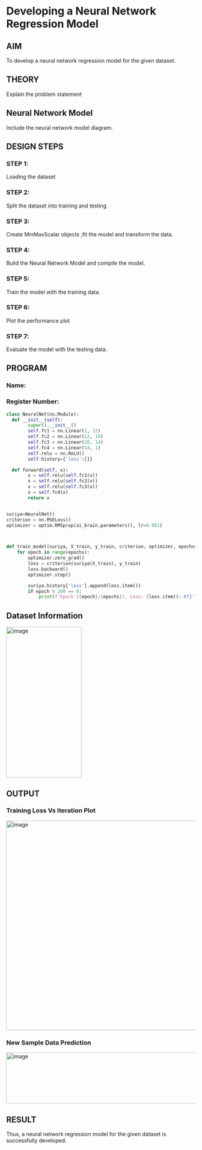 # Developing a Neural Network Regression Model

## AIM

To develop a neural network regression model for the given dataset.

## THEORY

Explain the problem statement

## Neural Network Model

Include the neural network model diagram.

## DESIGN STEPS

### STEP 1:

Loading the dataset

### STEP 2:

Split the dataset into training and testing

### STEP 3:

Create MinMaxScalar objects ,fit the model and transform the data.

### STEP 4:

Build the Neural Network Model and compile the model.

### STEP 5:

Train the model with the training data.

### STEP 6:

Plot the performance plot

### STEP 7:

Evaluate the model with the testing data.

## PROGRAM
### Name:
### Register Number:
```python
class NeuralNet(nn.Module):
  def __init__(self):
        super().__init__()
        self.fc1 = nn.Linear(1, 12)
        self.fc2 = nn.Linear(12, 10)
        self.fc3 = nn.Linear(10, 14)
        self.fc4 = nn.Linear(14, 1)
        self.relu = nn.ReLU()
        self.history={'loss':[]}

  def forward(self, x):
        x = self.relu(self.fc1(x))
        x = self.relu(self.fc2(x))
        x = self.relu(self.fc3(x))
        x = self.fc4(x)
        return x


suriya=NeuralNet()
criterion = nn.MSELoss()
optimizer = optim.RMSprop(ai_brain.parameters(), lr=0.001)



def train_model(suriya, X_train, y_train, criterion, optimizer, epochs=2000):
    for epoch in range(epochs):
        optimizer.zero_grad()
        loss = criterion(suriya(X_train), y_train)
        loss.backward()
        optimizer.step()

        suriya.history['loss'].append(loss.item())
        if epoch % 200 == 0:
            print(f'Epoch [{epoch}/{epochs}], Loss: {loss.item():.6f}')


```
## Dataset Information

<img width="200" height="400" alt="image" src="https://github.com/user-attachments/assets/52a29fc5-2c6b-4bb6-ae85-050a6b069fb7" />


## OUTPUT

### Training Loss Vs Iteration Plot

<img width="697" height="556" alt="image" src="https://github.com/user-attachments/assets/0583f407-f1a8-48f6-a2a7-6a96a9a2a506" />

### New Sample Data Prediction

<img width="894" height="136" alt="image" src="https://github.com/user-attachments/assets/6b471662-673d-4f75-a90c-2ac6c69e438b" />


## RESULT

Thus, a neural network regression model for the given dataset is successfully developed.

